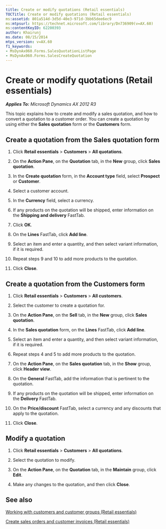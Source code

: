 ```yaml
---
title: Create or modify quotations (Retail essentials)
TOCTitle: Create or modify quotations (Retail essentials)
ms:assetid: 801a514d-3d5d-40e3-971d-3bb65dee6ec9
ms:mtpsurl: https://technet.microsoft.com/library/Dn736909(v=AX.60)
ms:contentKeyID: 62200393
author: Khairunj
ms.date: 08/15/2014
mtps_version: v=AX.60
f1_keywords:
- MsDynAx060.Forms.SalesQuotationListPage
- MsDynAx060.Forms.SalesCreateQuotation
---
```


# Create or modify quotations (Retail essentials) 


_**Applies To:** Microsoft Dynamics AX 2012 R3_

This topic explains how to create and modify a sales quotation, and how to convert a quotation to a customer order. You can create a quotation by using either the **Sales quotation** form or the **Customers** form.

## Create a quotation from the Sales quotation form

1.  Click **Retail essentials** \> **Customers** \> **All quotations**.

2.  On the **Action Pane**, on the **Quotation** tab, in the **New** group, click **Sales quotation**.

3.  In the **Create quotation** form, in the **Account type** field, select **Prospect** or **Customer**.

4.  Select a customer account.

5.  In the **Currency** field, select a currency.

6.  If any products on the quotation will be shipped, enter information on the **Shipping and delivery** FastTab.

7.  Click **OK**.

8.  On the **Lines** FastTab, click **Add line**.

9.  Select an item and enter a quantity, and then select variant information, if it is required.

10. Repeat steps 9 and 10 to add more products to the quotation.

11. Click **Close**.

## Create a quotation from the Customers form

1.  Click **Retail essentials** \> **Customers** \> **All customers**.

2.  Select the customer to create a quotation for.

3.  On the **Action Pane**, on the **Sell** tab, in the **New** group, click **Sales quotation**.

4.  In the **Sales quotation** form, on the **Lines** FastTab, click **Add line**.

5.  Select an item and enter a quantity, and then select variant information, if it is required.

6.  Repeat steps 4 and 5 to add more products to the quotation.

7.  On the **Action Pane**, on the **Sales quotation** tab, in the **Show** group, click **Header view**.

8.  On the **General** FastTab, add the information that is pertinent to the quotation.

9.  If any products on the quotation will be shipped, enter information on the **Delivery** FastTab.

10. On the **Price/discount** FastTab, select a currency and any discounts that apply to the quotation.

11. Click **Close**.

## Modify a quotation

1.  Click **Retail essentials** \> **Customers** \> **All quotations**.

2.  Select the quotation to modify.

3.  On the **Action Pane**, on the **Quotation** tab, in the **Maintain** group, click **Edit**.

4.  Make any changes to the quotation, and then click **Close**.

## See also

[Working with customers and customer groups (Retail essentials)](working-with-customers-and-customer-groups-retail-essentials.md)

[Create sales orders and customer invoices (Retail essentials)](create-sales-orders-and-customer-invoices-retail-essentials.md)

  


